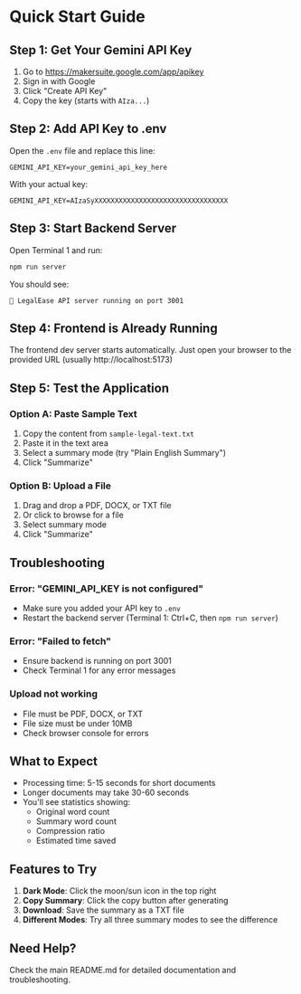 # Quick Start Guide

## Step 1: Get Your Gemini API Key

1. Go to https://makersuite.google.com/app/apikey
2. Sign in with Google
3. Click "Create API Key"
4. Copy the key (starts with `AIza...`)

## Step 2: Add API Key to .env

Open the `.env` file and replace this line:
```
GEMINI_API_KEY=your_gemini_api_key_here
```

With your actual key:
```
GEMINI_API_KEY=AIzaSyXXXXXXXXXXXXXXXXXXXXXXXXXXXXXXXXX
```

## Step 3: Start Backend Server

Open Terminal 1 and run:
```bash
npm run server
```

You should see:
```
🚀 LegalEase API server running on port 3001
```

## Step 4: Frontend is Already Running

The frontend dev server starts automatically. Just open your browser to the provided URL (usually http://localhost:5173)

## Step 5: Test the Application

### Option A: Paste Sample Text
1. Copy the content from `sample-legal-text.txt`
2. Paste it in the text area
3. Select a summary mode (try "Plain English Summary")
4. Click "Summarize"

### Option B: Upload a File
1. Drag and drop a PDF, DOCX, or TXT file
2. Or click to browse for a file
3. Select summary mode
4. Click "Summarize"

## Troubleshooting

### Error: "GEMINI_API_KEY is not configured"
- Make sure you added your API key to `.env`
- Restart the backend server (Terminal 1: Ctrl+C, then `npm run server`)

### Error: "Failed to fetch"
- Ensure backend is running on port 3001
- Check Terminal 1 for any error messages

### Upload not working
- File must be PDF, DOCX, or TXT
- File size must be under 10MB
- Check browser console for errors

## What to Expect

- Processing time: 5-15 seconds for short documents
- Longer documents may take 30-60 seconds
- You'll see statistics showing:
  - Original word count
  - Summary word count
  - Compression ratio
  - Estimated time saved

## Features to Try

1. **Dark Mode**: Click the moon/sun icon in the top right
2. **Copy Summary**: Click the copy button after generating
3. **Download**: Save the summary as a TXT file
4. **Different Modes**: Try all three summary modes to see the difference

## Need Help?

Check the main README.md for detailed documentation and troubleshooting.
